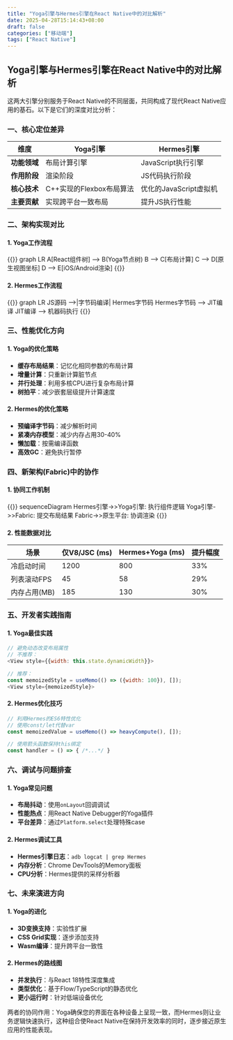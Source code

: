 ```yaml
---
title: "Yoga引擎与Hermes引擎在React Native中的对比解析"
date: 2025-04-28T15:14:43+08:00
draft: false
categories: ["移动端"]
tags: ["React Native"]
---
```


## Yoga引擎与Hermes引擎在React Native中的对比解析

这两大引擎分别服务于React Native的不同层面，共同构成了现代React Native应用的基石。以下是它们的深度对比分析：

### 一、核心定位差异

| 维度         | Yoga引擎                          | Hermes引擎                        |
|--------------|----------------------------------|-----------------------------------|
| **功能领域**  | 布局计算引擎                       | JavaScript执行引擎                 |
| **作用阶段**  | 渲染阶段                          | JS代码执行阶段                     |
| **核心技术**  | C++实现的Flexbox布局算法            | 优化的JavaScript虚拟机              |
| **主要贡献**  | 实现跨平台一致布局                  | 提升JS执行性能                      |

### 二、架构实现对比

#### 1. Yoga工作流程
{{<mermaid>}}
graph LR
    A[React组件树] --> B(Yoga节点树)
    B --> C[布局计算]
    C --> D[原生视图坐标]
    D --> E[iOS/Android渲染]
{{</mermaid>}}

#### 2. Hermes工作流程
{{<mermaid>}}
graph LR
    JS源码 -->|字节码编译| Hermes字节码
    Hermes字节码 --> JIT编译
    JIT编译 --> 机器码执行
{{</mermaid>}}

### 三、性能优化方向

#### 1. Yoga的优化策略
- **缓存布局结果**：记忆化相同参数的布局计算
- **增量计算**：只重新计算脏节点
- **并行处理**：利用多核CPU进行复杂布局计算
- **树拍平**：减少嵌套层级提升计算速度

#### 2. Hermes的优化策略
- **预编译字节码**：减少解析时间
- **紧凑内存模型**：减少内存占用30-40%
- **懒加载**：按需编译函数
- **高效GC**：避免执行暂停

### 四、新架构(Fabric)中的协作

#### 1. 协同工作机制
{{<mermaid>}}
sequenceDiagram
    Hermes引擎->>Yoga引擎: 执行组件逻辑
    Yoga引擎->>Fabric: 提交布局结果
    Fabric->>原生平台: 协调渲染
{{</mermaid>}}

#### 2. 性能数据对比
| 场景            | 仅V8/JSC (ms) | Hermes+Yoga (ms) | 提升幅度 |
|----------------|--------------|------------------|---------|
| 冷启动时间       | 1200         | 800              | 33%     |
| 列表滚动FPS      | 45           | 58               | 29%     |
| 内存占用(MB)    | 185          | 130              | 30%     |

### 五、开发者实践指南

#### 1. Yoga最佳实践
```javascript
// 避免动态改变布局属性
// 不推荐：
<View style={{width: this.state.dynamicWidth}}>

// 推荐：
const memoizedStyle = useMemo(() => ({width: 100}), []);
<View style={memoizedStyle}>
```

#### 2. Hermes优化技巧
```javascript
// 利用Hermes的ES6特性优化
// 使用const/let代替var
const memoizedValue = useMemo(() => heavyCompute(), []);

// 使用箭头函数保持this绑定
const handler = () => { /*...*/ }
```

### 六、调试与问题排查

#### 1. Yoga常见问题
- **布局抖动**：使用`onLayout`回调调试
- **性能热点**：用React Native Debugger的Yoga插件
- **平台差异**：通过`Platform.select`处理特殊case

#### 2. Hermes调试工具
- **Hermes引擎日志**：`adb logcat | grep Hermes`
- **内存分析**：Chrome DevTools的Memory面板
- **CPU分析**：Hermes提供的采样分析器

### 七、未来演进方向

#### 1. Yoga的进化
- **3D变换支持**：实验性扩展
- **CSS Grid实现**：逐步添加支持
- **Wasm编译**：提升跨平台一致性

#### 2. Hermes的路线图
- **并发执行**：与React 18特性深度集成
- **类型优化**：基于Flow/TypeScript的静态优化
- **更小运行时**：针对低端设备优化

两者的协同作用：Yoga确保您的界面在各种设备上呈现一致，而Hermes则让业务逻辑快速执行，这种组合使React Native在保持开发效率的同时，逐步接近原生应用的性能表现。